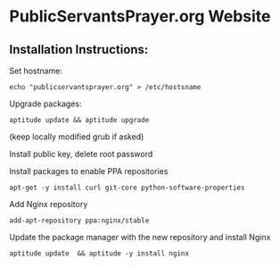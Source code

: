 # PublicServantsPrayer.org Website

## Installation Instructions:

Set hostname:

    echo "publicservantsprayer.org" > /etc/hostsname

Upgrade packages:

    aptitude update && aptitude upgrade

(keep locally modified grub if asked)

Install public key, delete root password

Install packages to enable PPA repositories

    apt-get -y install curl git-core python-software-properties

Add Nginx repository

    add-apt-repository ppa:nginx/stable

Update the package manager with the new repository and install Nginx

    aptitude update  && aptitude -y install nginx

